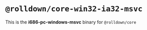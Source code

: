 # `@rolldown/core-win32-ia32-msvc`

This is the **i686-pc-windows-msvc** binary for `@rolldown/core`
